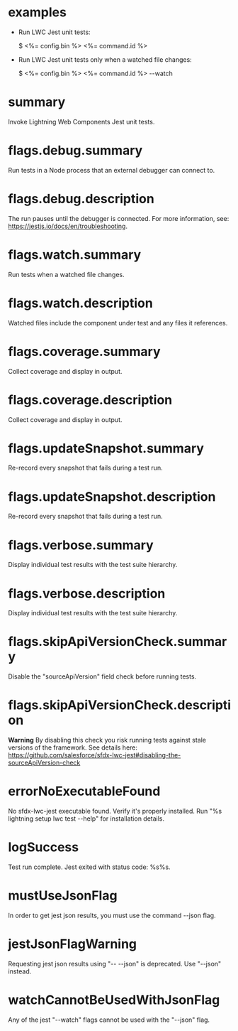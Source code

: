 # examples

- Run LWC Jest unit tests:

  $ <%= config.bin %> <%= command.id %>

- Run LWC Jest unit tests only when a watched file changes:

  $ <%= config.bin %> <%= command.id %> --watch

# summary

Invoke Lightning Web Components Jest unit tests.

# flags.debug.summary

Run tests in a Node process that an external debugger can connect to.

# flags.debug.description

The run pauses until the debugger is connected. For more information, see: https://jestjs.io/docs/en/troubleshooting.

# flags.watch.summary

Run tests when a watched file changes.

# flags.watch.description

Watched files include the component under test and any files it references.

# flags.coverage.summary

Collect coverage and display in output.

# flags.coverage.description

Collect coverage and display in output.

# flags.updateSnapshot.summary

Re-record every snapshot that fails during a test run.

# flags.updateSnapshot.description

Re-record every snapshot that fails during a test run.

# flags.verbose.summary

Display individual test results with the test suite hierarchy.

# flags.verbose.description

Display individual test results with the test suite hierarchy.

# flags.skipApiVersionCheck.summary

Disable the "sourceApiVersion" field check before running tests.

# flags.skipApiVersionCheck.description

**Warning** By disabling this check you risk running tests against stale versions of the framework. See details here: https://github.com/salesforce/sfdx-lwc-jest#disabling-the-sourceApiVersion-check

# errorNoExecutableFound

No sfdx-lwc-jest executable found. Verify it's properly installed.
Run "%s lightning setup lwc test --help" for installation details.

# logSuccess

Test run complete. Jest exited with status code: %s%s.

# mustUseJsonFlag

In order to get jest json results, you must use the command --json flag.

# jestJsonFlagWarning

Requesting jest json results using "-- --json" is deprecated. Use "--json" instead.

# watchCannotBeUsedWithJsonFlag

Any of the jest "--watch" flags cannot be used with the "--json" flag.
